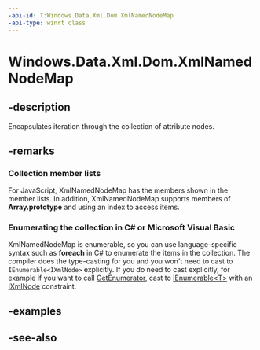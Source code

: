 ```yaml
---
-api-id: T:Windows.Data.Xml.Dom.XmlNamedNodeMap
-api-type: winrt class
---
```


<!-- Class syntax.
public class XmlNamedNodeMap : Windows.Data.Xml.Dom.IXmlNamedNodeMap, Windows.Foundation.Collections.IIterable<Windows.Data.Xml.Dom.IXmlNode>, Windows.Foundation.Collections.IVectorView<Windows.Data.Xml.Dom.IXmlNode>
-->

# Windows.Data.Xml.Dom.XmlNamedNodeMap

## -description
Encapsulates iteration through the collection of attribute nodes.

## -remarks
### Collection member lists

For JavaScript, XmlNamedNodeMap has the members shown in the member lists. In addition, XmlNamedNodeMap supports members of **Array.prototype** and using an index to access items.


<!--Begin NET note for IEnumerable support-->
### Enumerating the collection in C# or Microsoft Visual Basic

XmlNamedNodeMap is enumerable, so you can use language-specific syntax such as **foreach** in C# to enumerate the items in the collection. The compiler does the type-casting for you and you won't need to cast to `IEnumerable<IXmlNode>` explicitly. If you do need to cast explicitly, for example if you want to call [GetEnumerator](/dotnet/api/system.collections.ienumerable.getenumerator?view=dotnet-uwp-10.0&preserve-view=true), cast to [IEnumerable&lt;T&gt;](/dotnet/api/system.collections.generic.ienumerable-1?view=dotnet-uwp-10.0&preserve-view=true) with an [IXmlNode](ixmlnode.md) constraint.


<!--End NET note for IEnumerable support-->

## -examples

## -see-also
